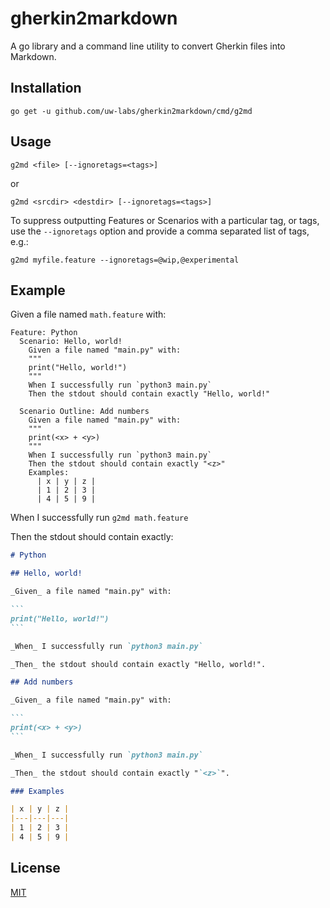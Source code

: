 # gherkin2markdown

A go library and a command line utility to convert Gherkin files into Markdown.

## Installation

```
go get -u github.com/uw-labs/gherkin2markdown/cmd/g2md
```

## Usage

```
g2md <file> [--ignoretags=<tags>]
```

or

```
g2md <srcdir> <destdir> [--ignoretags=<tags>]
```

To suppress outputting Features or Scenarios with a particular tag, or tags, use the `--ignoretags` option and provide a comma separated list of tags, e.g.:

```
g2md myfile.feature --ignoretags=@wip,@experimental
```

## Example

Given a file named `math.feature` with:

```gherkin
Feature: Python
  Scenario: Hello, world!
    Given a file named "main.py" with:
    """
    print("Hello, world!")
    """
    When I successfully run `python3 main.py`
    Then the stdout should contain exactly "Hello, world!"

  Scenario Outline: Add numbers
    Given a file named "main.py" with:
    """
    print(<x> + <y>)
    """
    When I successfully run `python3 main.py`
    Then the stdout should contain exactly "<z>"
    Examples:
      | x | y | z |
      | 1 | 2 | 3 |
      | 4 | 5 | 9 |
```

When I successfully run `g2md math.feature`

Then the stdout should contain exactly:

````markdown
# Python

## Hello, world!

_Given_ a file named "main.py" with:

```
print("Hello, world!")
```

_When_ I successfully run `python3 main.py`

_Then_ the stdout should contain exactly "Hello, world!".

## Add numbers

_Given_ a file named "main.py" with:

```
print(<x> + <y>)
```

_When_ I successfully run `python3 main.py`

_Then_ the stdout should contain exactly "`<z>`".

### Examples

| x | y | z |
|---|---|---|
| 1 | 2 | 3 |
| 4 | 5 | 9 |
````

## License

[MIT](LICENSE)
